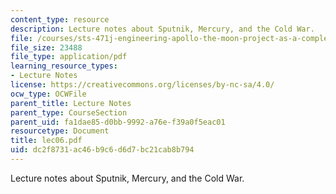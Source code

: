 ```yaml
---
content_type: resource
description: Lecture notes about Sputnik, Mercury, and the Cold War.
file: /courses/sts-471j-engineering-apollo-the-moon-project-as-a-complex-system-spring-2007/dc2f8731ac46b9c6d6d7bc21cab8b794_lec06.pdf
file_size: 23488
file_type: application/pdf
learning_resource_types:
- Lecture Notes
license: https://creativecommons.org/licenses/by-nc-sa/4.0/
ocw_type: OCWFile
parent_title: Lecture Notes
parent_type: CourseSection
parent_uid: fa1dae85-d0bb-9992-a76e-f39a0f5eac01
resourcetype: Document
title: lec06.pdf
uid: dc2f8731-ac46-b9c6-d6d7-bc21cab8b794
---
```

Lecture notes about Sputnik, Mercury, and the Cold War.